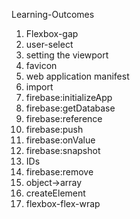 Learning-Outcomes

1. Flexbox-gap
2. user-select
3. setting the viewport
4. favicon
5. web application manifest
6. import
7. firebase:initializeApp
8. firebase:getDatabase
9. firebase:reference
10. firebase:push
11. firebase:onValue
12. firebase:snapshot
13. IDs
14. firebase:remove
15. object->array
16. createElement
17. flexbox-flex-wrap
